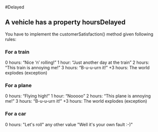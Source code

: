 #Delayed
## A vehicle has a property hoursDelayed

You have to implement the customerSatisfaction() method given following rules:

### For a train
0 hours: 	“Nice ‘n’ rolling!”
1 hour:	    “Just another day at the train”
2 hours: 	“This train is annoying me!”
3 hours: 	“B-u-u-urn it!”
+3 hours:	 The world explodes (exception)

### For a plane
0 hours: 	“Flying high!”
1 hour:	    “Nooooo”
2 hours: 	“This plane is annoying me!”
3 hours: 	“B-u-u-urn it!”
+3 hours:	 The world explodes (exception)

### For a car
0 hours:            "Let's roll"
any other value     "Well it's your own fault :-)"